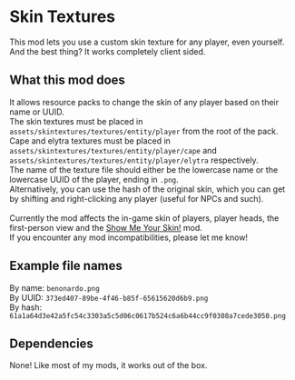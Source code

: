 # Skin Textures
This mod lets you use a custom skin texture for any player, even yourself.
And the best thing? It works completely client sided.
## What this mod does
It allows resource packs to change the skin of any player based on their name or UUID.<br>
The skin textures must be placed in <code>assets/skintextures/textures/entity/player</code> from the root of the pack.<br>
Cape and elytra textures must be placed in <code>assets/skintextures/textures/entity/player/cape</code> and <code>assets/skintextures/textures/entity/player/elytra</code> respectively.<br>
The name of the texture file should either be the lowercase name or the lowercase UUID of the player, ending in <code>.png</code>.<br>
Alternatively, you can use the hash of the original skin, which you can get by shifting and right-clicking any player (useful for NPCs and such).
<br><br>
Currently the mod affects the in-game skin of players, player heads, the first-person view and the [Show Me Your Skin!](https://github.com/enjarai/show-me-your-skin) mod.<br>
If you encounter any mod incompatibilities, please let me know!
## Example file names
By name: <code>benonardo.png</code><br>
By UUID: <code>373ed407-89be-4f46-b85f-65615620d6b9.png</code><br>
By hash: <code>61a1a64d3e42a5fc54c3303a5c5d06c0617b524c6a6b44cc9f0308a7cede3050.png</code>
## Dependencies
None! Like most of my mods, it works out of the box.